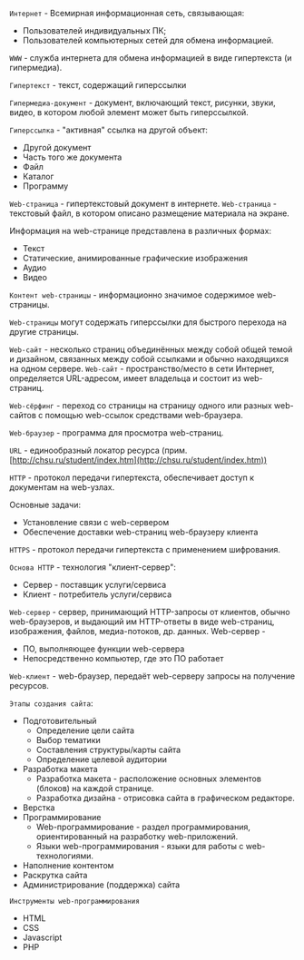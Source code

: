 `Интернет` - Всемирная информационная сеть, связывающая:
- Пользователей индивидуальных ПК;
- Пользователей компьютерных сетей для обмена информацией.

`WWW` - служба интернета для обмена информацией в виде гипертекста (и гипермедиа).

`Гипертекст` - текст, содержащий гиперссылки

`Гипермедиа-документ` - документ, включающий текст, рисунки, звуки, видео, в котором любой элемент может быть гиперссылкой.

`Гиперссылка` - "активная" ссылка на другой объект:
- Другой документ
- Часть того же документа
- Файл
- Каталог
- Программу

`Web-страница` - гипертекстовый документ в интернете.
`Web-страница` - текстовый файл, в котором описано размещение материала на экране.

Информация на web-странице представлена в различных формах:
- Текст
- Статические, анимированные графические изображения
- Аудио
- Видео

`Контент web-страницы` - информационно значимое содержимое web-страницы.

`Web-страницы` могут содержать гиперссылки для быстрого перехода на другие страницы.

`Web-сайт` - несколько страниц объединённых между собой общей темой и дизайном, связанных между собой ссылками и обычно находящихся на одном сервере.
`Web-сайт` - пространство/место в сети Интернет, определяется URL-адресом, имеет владельца и состоит из web-страниц.

`Web-сёрфинг` - переход со страницы на страницу одного или разных web-сайтов с помощью web-ссылок средствами web-браузера.

`Web-браузер` - программа для просмотра web-страниц.

`URL` - единообразный локатор ресурса (прим. [http://chsu.ru/student/index.htm](http://chsu.ru/student/index.htm))

`HTTP` - протокол передачи гипертекста, обеспечивает доступ к документам на web-узлах.

Основные задачи:
- Установление связи с web-сервером
- Обеспечение доставки web-страниц web-браузеру клиента

`HTTPS` - протокол передачи гипертекста с применением шифрования.

`Основа HTTP` - технология "клиент-сервер":
- Сервер - поставщик услуги/сервиса
- Клиент - потребитель услуги/сервиса

`Web-сервер` - сервер, принимающий HTTP-запросы от клиентов, обычно web-браузеров, и выдающий им HTTP-ответы в виде web-страниц, изображения, файлов, медиа-потоков, др. данных.
Web-сервер -
- ПО, выполняющее функции web-сервера
- Непосредственно компьютер, где это ПО работает

`Web-клиент` - web-браузер, передаёт web-серверу запросы на получение ресурсов.

`Этапы создания сайта`:
- Подготовительный
	- Определение цели сайта
	- Выбор тематики
	- Составления структуры/карты сайта
	- Определение целевой аудитории
- Разработка макета
	- Разработка макета - расположение основных элементов (блоков) на каждой странице.
	- Разработка дизайна - отрисовка сайта в графическом редакторе.
- Верстка
- Программирование
	- Web-программирование - раздел программирования, ориентированный на разработку web-приложений.
	- Языки web-программирования - языки для работы с web-технологиями.
- Наполнение контентом
- Раскрутка сайта
- Администрирование (поддержка) сайта

`Инструменты web-программирования`
- HTML
- CSS
- Javascript
- PHP